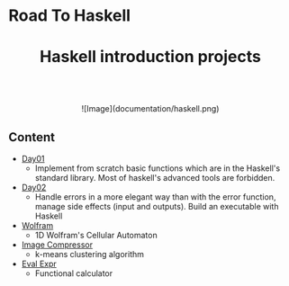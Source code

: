 # Road To Haskell
<h1 align="center">Haskell introduction projects</h1>
<br/><br/>
<p align="center">
![Image](documentation/haskell.png)
</p>

## Content
- [Day01](./01-day1)
    - Implement from scratch basic functions which are in the Haskell's standard library.
    Most of haskell's advanced tools are forbidden.
- [Day02](./02-day2)
    - Handle errors in a more elegant way than with the error function, manage side effects (input and outputs).
    Build an executable with Haskell
- [Wolfram](./03-wolfram)
    - 1D Wolfram's Cellular Automaton
- [Image Compressor](./04-image_compressor)
    - k-means clustering algorithm
- [Eval Expr](./05-funEvalExpr)
    - Functional calculator
